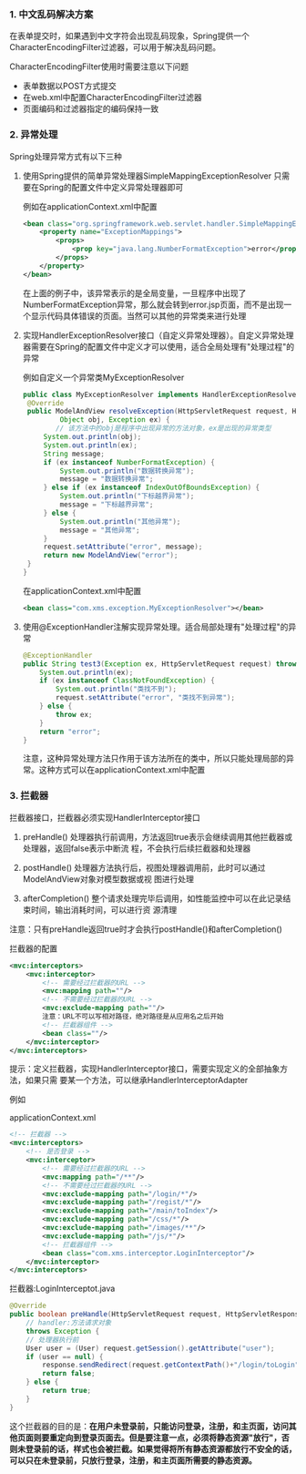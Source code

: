 ### 1. 中文乱码解决方案

在表单提交时，如果遇到中文字符会出现乱码现象，Spring提供一个CharacterEncodingFilter
​过滤器，可以用于解决乱码问题。

CharacterEncodingFilter使用时需要注意以下问题

- 表单数据以POST方式提交
- 在web.xml中配置CharacterEncodingFilter过滤器
- 页面编码和过滤器指定的编码保持一致	

### 2. 异常处理
Spring处理异常方式有以下三种

1. 使用Spring提供的简单异常处理器SimpleMappingExceptionResolver
   只需要在Spring的配置文件中定义异常处理器即可

   例如在applicationContext.xml中配置
   
   ```xml
   <bean class="org.springframework.web.servlet.handler.SimpleMappingExceptionResolver">
       <property name="ExceptionMappings">
           <props>
               <prop key="java.lang.NumberFormatException">error</prop>
           </props>
       </property>
   </bean>
   ```
   
   在上面的例子中，该异常表示的是全局变量，一旦程序中出现了NumberFormatException异常，那么就会转到error.jsp页面，而不是出现一个显示代码具体错误的页面。当然可以其他的异常类来进行处理
   
2. 实现HandlerExceptionResolver接口（自定义异常处理器）。自定义异常处理器需要在Spring的配置文件中定义才可以使用，适合全局处理有"处理过程"的异常	

   例如自定义一个异常类MyExceptionResolver

   ```java
   public class MyExceptionResolver implements HandlerExceptionResolver {
   	@Override
   	public ModelAndView resolveException(HttpServletRequest request, HttpServletResponse response,
   			Object obj, Exception ex) {
           // 该方法中的obj是程序中出现异常的方法对象，ex是出现的异常类型
   		System.out.println(obj);
   		System.out.println(ex);
   		String message;
   		if (ex instanceof NumberFormatException) {
   			System.out.println("数据转换异常");
   			message = "数据转换异常";
   		} else if (ex instanceof IndexOutOfBoundsException) {
   			System.out.println("下标越界异常");
   			message = "下标越界异常";
   		} else {
   			System.out.println("其他异常");
   			message = "其他异常";
   		}
   		request.setAttribute("error", message);
   		return new ModelAndView("error");
   	}
   }
   ```

   在applicationContext.xml中配置

   ```xml
   <bean class="com.xms.exception.MyExceptionResolver"></bean>
   ```

3. 使用@ExceptionHandler注解实现异常处理。适合局部处理有"处理过程"的异常

   ```java
   @ExceptionHandler
   public String test3(Exception ex, HttpServletRequest request) throws Exception {
       System.out.println(ex);
       if (ex instanceof ClassNotFoundException) {
           System.out.println("类找不到");
           request.setAttribute("error", "类找不到异常");
       } else {
           throw ex;
       }
       return "error";
   }
   ```

   注意，这种异常处理方法只作用于该方法所在的类中，所以只能处理局部的异常。这种方式可以在applicationContext.xml中配置

### 3. 拦截器

拦截器接口，拦截器必须实现HandlerInterceptor接口

1. preHandle()
   处理器执行前调用，方法返回true表示会继续调用其他拦截器或处理器，返回false表示中断流
   程，不会执行后续拦截器和处理器

2. postHandle()
   处理器方法执行后，视图处理器调用前，此时可以通过ModelAndView对象对模型数据或视
   图进行处理

3. afterCompletion()
   整个请求处理完毕后调用，如性能监控中可以在此记录结束时间，输出消耗时间，可以进行资
   源清理

注意：只有preHandle返回true时才会执行postHandle()和afterCompletion()

拦截器的配置

```xml
<mvc:interceptors>
    <mvc:interceptor>
        <!-- 需要经过拦截器的URL -->
        <mvc:mapping path=""/>
        <!-- 不需要经过拦截器的URL -->
        <mvc:exclude-mapping path=""/>
        注意：URL不可以写相对路径，绝对路径是从应用名之后开始
        <!-- 拦截器组件 -->
        <bean class=""/>
    </mvc:interceptor>
</mvc:interceptors>	
```

提示：定义拦截器，实现HandlerInterceptor接口，需要实现定义的全部抽象方法，如果只需
要某一个方法，可以继承HandlerInterceptorAdapter

例如

applicationContext.xml

```xml
<!-- 拦截器 -->
<mvc:interceptors>
    <!-- 是否登录 -->
    <mvc:interceptor>
        <!-- 需要经过拦截器的URL -->
        <mvc:mapping path="/**"/>
        <!-- 不需要经过拦截器的URL -->
        <mvc:exclude-mapping path="/login/*"/>
        <mvc:exclude-mapping path="/regist/*"/>
        <mvc:exclude-mapping path="/main/toIndex"/>
        <mvc:exclude-mapping path="/css/*"/>
        <mvc:exclude-mapping path="/images/**"/>
        <mvc:exclude-mapping path="/js/*"/>
        <!-- 拦截器组件 -->
        <bean class="com.xms.interceptor.LoginInterceptor"/>
    </mvc:interceptor>
</mvc:interceptors>	
```

拦截器:LoginInterceptot.java

```java
@Override
public boolean preHandle(HttpServletRequest request, HttpServletResponse response, Object handler)
    // handler:方法请求对象
    throws Exception {
    // 处理器执行前
    User user = (User) request.getSession().getAttribute("user");
    if (user == null) {
        response.sendRedirect(request.getContextPath()+"/login/toLogin");
        return false;
    } else {
        return true;
    }
}
```

这个拦截器的目的是：**在用户未登录前，只能访问登录，注册，和主页面，访问其他页面则要重定向到登录页面去。但是要注意一点，必须将静态资源"放行"，否则未登录前的话，样式也会被拦截。如果觉得将所有静态资源都放行不安全的话，可以只在未登录前，只放行登录，注册，和主页面所需要的静态资源。**
